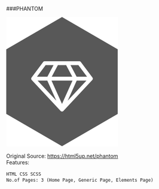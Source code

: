  ###PHANTOM 
 
 ![Phantom Theme](html5up-phantom/images/logo.svg)

Original Source: https://html5up.net/phantom  
Features:  
 ```
 HTML CSS SCSS
 No.of Pages: 3 (Home Page, Generic Page, Elements Page)
```
